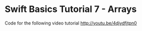 Swift Basics Tutorial 7 - Arrays
================================

Code for the following video tutorial http://youtu.be/4djydfjtpn0
